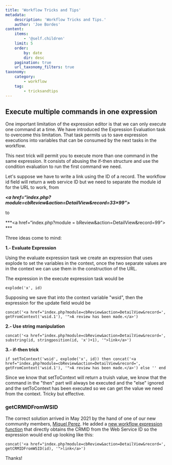 ```yaml
---
title: 'Workflow Tricks and Tips'
metadata:
    description: 'Workflow Tricks and Tips.'
    author: 'Joe Bordes'
content:
    items:
        - '@self.children'
    limit: 5
    order:
        by: date
        dir: desc
    pagination: true
    url_taxonomy_filters: true
taxonomy:
    category:
        - workflow
    tag:
        - tricksandtips
---
```


Execute multiple commands in one expression
-------------------------------------------

One important limitation of the expression editor is that we can only
execute one command at a time. We have introduced the Expression
Evaluation task to overcome this limitation. That task permits us to
save expression executions into variables that can be consumed by the
next tasks in the workflow.

This next trick will permit you to execute more than one command in the
same expression. It consists of abusing the if-then structure and use
the condition evaluation to run the first command we need.

Let's suppose we have to write a link using the ID of a record. The
workflow id field will return a web service ID but we need to separate
the module id for the URL to work, from


***&lt;a href=“index.php?module=cbReview&action=DetailView&record=33×99”>***

to

***&lt;a href=“index.php?module = bReview&action=DetailView&record=99”> ***

Three ideas come to mind:

**1.- Evaluate Expression**

Using the evaluate expression task we create an expression that uses
explode to set the variables in the context, once the two separate
values are in the context we can use them in the construction of the
URL.

The expression in the execute expression task would be

    explode('x', id)

Supposing we save that into the context variable "wsid", then the
expression for the update field would be

    concat('<a href="index.php?module=cbReview&action=DetailView&record=', getFromContext('wsid.1'), '">A review has been made.</a>')

**2.- Use string manipulation**

    concat('<a href="index.php?module=cbReview&action=DetailView&record=', substring(id, stringposition(id, 'x')+1), '">link</a>')

**3.- if-then trick**

    if setToContext('wsid', explode('x', id)) then concat('<a href="index.php?module=cbReview&action=DetailView&record=', getFromContext('wsid.1'), '">A review has been made.</a>') else '' end

Since we know that setToContext will return a truish value, we know that
the command in the "then" part will always be executed and the "else"
ignored and the setToContext has been executed so we can get the value
we need from the context. Tricky but effective.

### getCRMIDFromWSID

The correct solution arrived in May 2021 by the hand of one of our new
community members, [Miquel Perez](https://github.com/MiquelPerezGiner).
He added a [new workflow expression
function](https://github.com/tsolucio/corebos/commit/6f53bcf4e3850a9f20c027cc9fb432fc606ff129)
that directly obtains the CRMID from the Web Service ID so the
expression would end up looking like this:

    concat('<a href="index.php?module=cbReview&action=DetailView&record=', getCRMIDFromWSID(id), '">link</a>')

Thanks!